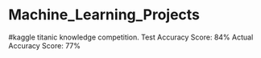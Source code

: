 # Machine_Learning_Projects


#kaggle titanic knowledge competition.
Test Accuracy Score: 84%
Actual Accuracy Score: 77%
